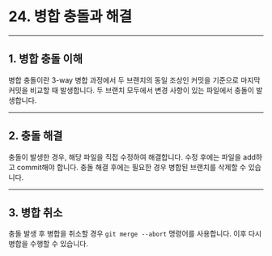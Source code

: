 
<h1>24. 병합 충돌과 해결</h1>
<hr>
<h2>1. 병합 충돌 이해</h2>
<p>병합 충돌이란 3-way 병합 과정에서 두 브랜치의 동일 조상인 커밋을 기준으로 마지막 커밋을 비교할 때 발생합니다. 두 브랜치 모두에서 변경 사항이 있는 파일에서 충돌이 발생합니다.</p>
<hr>
<h2>2. 충돌 해결</h2>
<p>충돌이 발생한 경우, 해당 파일을 직접 수정하여 해결합니다. 수정 후에는 파일을 add하고 commit해야 합니다. 충돌 해결 후에는 필요한 경우 병합된 브랜치를 삭제할 수 있습니다.</p>
<hr>
<h2>3. 병합 취소</h2>
<p>충돌 발생 후 병합을 취소할 경우 <code>git merge --abort</code> 명령어를 사용합니다. 이후 다시 병합을 수행할 수 있습니다.</p>
